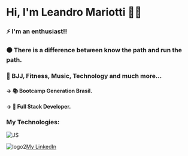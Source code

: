 # Hi, I'm Leandro Mariotti 💪😀

### ⚡ I'm an enthusiast!!
### ⚫ There is a difference between know the path and run the path.

### 💓 BJJ, Fitness, Music, Technology and much more...

#### →	📚 Bootcamp Generation Brasil.
#### →	🎯 Full Stack Developer.



### My Technologies:
![JS](https://user-images.githubusercontent.com/69470421/92605888-acfda700-f288-11ea-8df6-ef50878b8a83.png)



![logo2](https://user-images.githubusercontent.com/69470421/92604444-eaf9cb80-f286-11ea-9991-76d12aac5aee.png)<a href = "https://www.linkedin.com/in/leandromariotti/">My LinkedIn</a>




